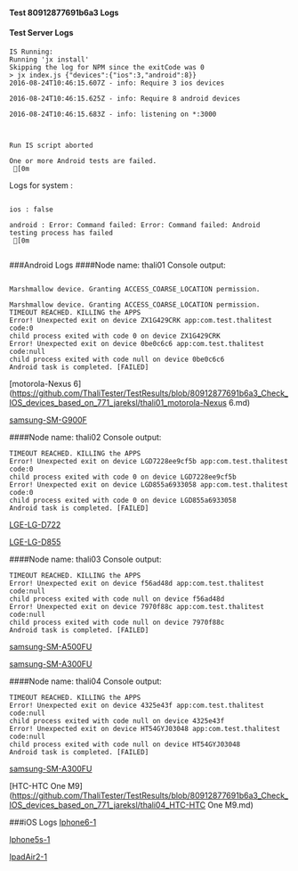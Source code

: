 #### Test 80912877691b6a3 Logs

#### Test Server Logs
```
IS Running:
Running 'jx install'
Skipping the log for NPM since the exitCode was 0
> jx index.js {"devices":{"ios":3,"android":8}}
2016-08-24T10:46:15.607Z - info: Require 3 ios devices

2016-08-24T10:46:15.625Z - info: Require 8 android devices

2016-08-24T10:46:15.683Z - info: listening on *:3000


 
Run IS script aborted
 
One or more Android tests are failed.
 [0m

```


Logs for system : 
```

ios : false

android : Error: Command failed: Error: Command failed: Android testing process has failed
 [0m


```
###Android Logs
####Node name: thali01
Console output:
```

Marshmallow device. Granting ACCESS_COARSE_LOCATION permission.

Marshmallow device. Granting ACCESS_COARSE_LOCATION permission.
TIMEOUT REACHED. KILLING the APPS
Error! Unexpected exit on device ZX1G429CRK app:com.test.thalitest code:0 
child process exited with code 0 on device ZX1G429CRK 
Error! Unexpected exit on device 0be0c6c6 app:com.test.thalitest code:null 
child process exited with code null on device 0be0c6c6 
Android task is completed. [FAILED]
```
[motorola-Nexus 6](https://github.com/ThaliTester/TestResults/blob/80912877691b6a3_Check_IOS_devices_based_on_771_jareksl/thali01_motorola-Nexus 6.md)

[samsung-SM-G900F](https://github.com/ThaliTester/TestResults/blob/80912877691b6a3_Check_IOS_devices_based_on_771_jareksl/thali01_samsung-SM-G900F.md)

####Node name: thali02
Console output:
```
TIMEOUT REACHED. KILLING the APPS
Error! Unexpected exit on device LGD7228ee9cf5b app:com.test.thalitest code:0 
child process exited with code 0 on device LGD7228ee9cf5b 
Error! Unexpected exit on device LGD855a6933058 app:com.test.thalitest code:0 
child process exited with code 0 on device LGD855a6933058 
Android task is completed. [FAILED]
```
[LGE-LG-D722](https://github.com/ThaliTester/TestResults/blob/80912877691b6a3_Check_IOS_devices_based_on_771_jareksl/thali02_LGE-LG-D722.md)

[LGE-LG-D855](https://github.com/ThaliTester/TestResults/blob/80912877691b6a3_Check_IOS_devices_based_on_771_jareksl/thali02_LGE-LG-D855.md)

####Node name: thali03
Console output:
```
TIMEOUT REACHED. KILLING the APPS
Error! Unexpected exit on device f56ad48d app:com.test.thalitest code:null 
child process exited with code null on device f56ad48d 
Error! Unexpected exit on device 7970f88c app:com.test.thalitest code:null 
child process exited with code null on device 7970f88c 
Android task is completed. [FAILED]
```
[samsung-SM-A500FU](https://github.com/ThaliTester/TestResults/blob/80912877691b6a3_Check_IOS_devices_based_on_771_jareksl/thali03_samsung-SM-A500FU.md)

[samsung-SM-A300FU](https://github.com/ThaliTester/TestResults/blob/80912877691b6a3_Check_IOS_devices_based_on_771_jareksl/thali03_samsung-SM-A300FU.md)

####Node name: thali04
Console output:
```
TIMEOUT REACHED. KILLING the APPS
Error! Unexpected exit on device 4325e43f app:com.test.thalitest code:null 
child process exited with code null on device 4325e43f 
Error! Unexpected exit on device HT54GYJ03048 app:com.test.thalitest code:null 
child process exited with code null on device HT54GYJ03048 
Android task is completed. [FAILED]
```
[samsung-SM-A300FU](https://github.com/ThaliTester/TestResults/blob/80912877691b6a3_Check_IOS_devices_based_on_771_jareksl/thali04_samsung-SM-A300FU.md)

[HTC-HTC One M9](https://github.com/ThaliTester/TestResults/blob/80912877691b6a3_Check_IOS_devices_based_on_771_jareksl/thali04_HTC-HTC One M9.md)




###iOS Logs
[Iphone6-1](https://github.com/ThaliTester/TestResults/blob/80912877691b6a3_Check_IOS_devices_based_on_771_jareksl/iOS_Iphone6-1.md)

[Iphone5s-1](https://github.com/ThaliTester/TestResults/blob/80912877691b6a3_Check_IOS_devices_based_on_771_jareksl/iOS_Iphone5s-1.md)

[IpadAir2-1](https://github.com/ThaliTester/TestResults/blob/80912877691b6a3_Check_IOS_devices_based_on_771_jareksl/iOS_IpadAir2-1.md)


